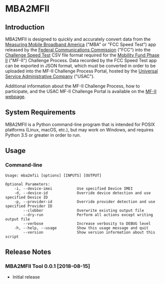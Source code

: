 # MBA2MFII

## Introduction

MBA2MFII is designed to quickly and accurately convert data from the [Measuring Mobile Broadband America](https://www.fcc.gov/general/measuring-mobile-broadband-performance) ("MBA" or "FCC Speed Test") app released by the [Federal Communications Commission](https://www.fcc.gov/) ("FCC") into the [Challenge Speed Test](https://www.usac.org/_res/documents/hc/pdf/MF-II-Challenge-Process_Data-Specifications.pdf) CSV file format required for the [Mobility Fund Phase II](https://www.fcc.gov/mobility-fund-phase-2) ("MF-II") Challenge Process.  Data recorded by the FCC Speed Test app can be exported in JSON format, which must be converted in order to be uploaded into the MF-II Challenge Process Portal, hosted by the [Universal Service Administrative Company](https://www.usac.org/) ("USAC").

Additional information about the MF-II Challenge Process, how to participate, and the USAC MF-II Challenge Portal is available on the [MF-II webpage](https://www.fcc.gov/mobility-fund-phase-2).

## System Requirements

MBA2MFII is a Python command-line program that is intended for POSIX platforms (Linux, macOS, etc.), but may work on Windows, and requires Python 3.5 or greater in order to run.

## Usage

### Command-line

```console
Usage: mba2mfii [options] [INPUTS] [OUTPUT]

Optional Parameters:
    -i, --device-imei           Use specified Device IMEI
    -d, --device-id             Override device detection and use specified Device ID
    -p, --provider-id           Override provider detection and use specified Provider ID
        --clobber               Overwrite existing output file
        --dry-run               Perform all actions except writing output file
        --verbose               Increase verbosity to DEBUG level
    -h, --help, --usage         Show this usage message and quit
        --version               Show version information about this script
```

## Release Notes

### MBA2MFII Tool 0.0.1 [2018-08-15]

* Initial release
